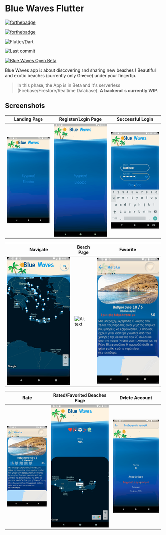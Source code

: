 # Blue Waves Flutter

[![forthebadge](https://forthebadge.com/images/badges/built-with-love.svg)](https://forthebadge.com)

[![forthebadge](https://forthebadge.com/images/badges/for-you.svg)](https://forthebadge.com)

![Flutter/Dart](https://img.shields.io/badge/version-0.1.0-orange?style=for-the-badge)

![Last commit](https://img.shields.io/github/last-commit/esentis/Blue-Waves-Flutter?style=for-the-badge)

<a href="https://play.google.com/store/apps/details?id=gr.esentis.blue_waves_flutter"><img src="https://steverichey.github.io/google-play-badge-svg/img/el_get.svg" width="250" title="Blue Waves Open Beta" alt="Blue Waves Open Beta"></a>

Blue Waves app is about discovering and sharing new beaches ! Beautiful and exotic beaches (currently only Greece) under your fingertip.
>In this phase, the App is in Beta and it's serverless (Firebase/Firestore/Realtime Database). **A backend is currently WIP**.

## Screenshots

Landing Page | Register/Login Page | Successful Login |
------------ | -------------| -------------
![Alt text](/screenshots/landing_page.gif "Landing Page") | ![Alt text](/screenshots/register_login.gif "Register/Login Page") | ![Alt text](/screenshots/success_login.gif "Successful Login")

Navigate | Beach Page | Favorite |
------------ | -------------| -------------
![Alt text](/screenshots/navigate.gif "Navigation") | ![Alt text](/screenshots/to_beach.gif "Beach Page") | ![Alt text](/screenshots/favorite.gif "Favorite Beach")

Rate | Rated/Favorited Beaches Page | Delete Account |
------------ | -------------| -------------
![Alt text](/screenshots/rate.gif "Rate Beach") | ![Alt text](/screenshots/rated_favorited.gif "Rated/Favorited Beaches") | ![Alt text](/screenshots/delete_account.gif "Delete Account")
